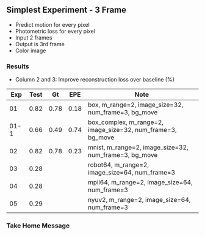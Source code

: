 ## Simplest Experiment - 3 Frame

- Predict motion for every pixel
- Photometric loss for every pixel
- Input 2 frames
- Output is 3rd frame
- Color image

### Results

- Column 2 and 3: Improve reconstruction loss over baseline (%) 

| Exp  | Test | Gt   | EPE  | Note |
| ---- | ---- | ---- | ---- | ---- | 
| 01   | 0.82 | 0.78 | 0.18 | box, m_range=2, image_size=32, num_frame=3, bg_move |
| 01-1 | 0.66 | 0.49 | 0.74 | box_complex, m_range=2, image_size=32, num_frame=3, bg_move |
| 02   | 0.82 | 0.78 | 0.23 | mnist, m_range=2, image_size=32, num_frame=3, bg_move |
| 03   | 0.28 |  |  | robot64, m_range=2, image_size=64, num_frame=3 |
| 04   | 0.28 |  |  | mpii64, m_range=2, image_size=64, num_frame=3 |
| 05   | 0.29 |  |  | nyuv2, m_range=2, image_size=64, num_frame=3 |

### Take Home Message

